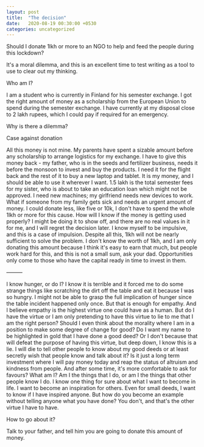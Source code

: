 ```yaml
---
layout: post
title:  "The decision"
date:   2020-08-19 00:30:00 +0530
categories: uncategorized
---
```


Should I donate 1lkh or more to an NGO to help and feed the people during this lockdown? 

It's a moral dilemma, and this is an excellent time to test writing as a tool to use to clear out my thinking.

Who am I?

I am a student who is currently in Finland for his semester exchange. I got the right amount of money as a scholarship from the European Union to spend during the semester exchange. I have currently at my disposal close to 2 lakh rupees, which I could pay if required for an emergency. 

Why is there a dilemma?

Case against donation

All this money is not mine. My parents have spent a sizable amount before any scholarship to arrange logistics for my exchange. I have to give this money back - my father, who is in the seeds and fertilizer business, needs it before the monsoon to invest and buy the products. I need it for the flight back and the rest of it to buy a new laptop and tablet. It is my money, and I should be able to use it wherever I want. 1.5 lakh is the total semester fees for my sister, who is about to take an education loan which might not be approved. I need new machines; my girlfriend needs new devices to work. What if someone from my family gets sick and needs an urgent amount of money. I could donate less, like five or 10k, I don't have to spend the whole 1lkh or more for this cause. How will I know if the money is getting used properly? I might be doing it to show off, and there are no real values in it for me, and I will regret the decision later. I know myself to be impulsive, and this is a case of impulsion. Despite all this, 1lkh will not be nearly sufficient to solve the problem. I don't know the worth of 1lkh, and I am only donating this amount because I think it's easy to earn that much, but people work hard for this, and this is not a small sum, ask your dad. Opportunities only come to those who have the capital ready in time to invest in them.

———

I know hunger, or do I? I know it is terrible and it forced me to do some strange things like scratching the dirt off the table and eat it because I was so hungry. I might not be able to grasp the full implication of hunger since the table incident happened only once. But that is enough for empathy. And I believe empathy is the highest virtue one could have as a human. But do I have the virtue or I am only pretending to have this virtue to lie to me that I am the right person? Should I even think about the morality where I am in a position to make some degree of change for good? Do I want my name to be highlighted in gold that I have done a good deed? Or I don't because that will defeat the purpose of having this virtue, but deep down, I know this is a lie. I will die to tell other people to know about my good deeds or at least secretly wish that people know and talk about it? Is it just a long term investment where I will pay money today and reap the status of altruism and kindness from people. And after some time, it's more comfortable to ask for favours? What am I? Am I the things that I do, or am I the things that other people know I do. I know one thing for sure about what I want to become in life. I want to become an inspiration for others. Even for small deeds, I want to know if I have inspired anyone. But how do you become an example without telling anyone what you have done? You don't, and that's the other virtue I have to have.

How to go about it?

Talk to your father, and tell him you are going to donate this amount of money.
